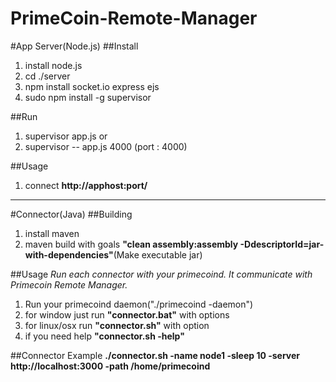 PrimeCoin-Remote-Manager
========================

#App Server(Node.js)
##Install
1. install node.js
2. cd ./server
3. npm install socket.io express ejs
4. sudo npm install -g supervisor

##Run
1. supervisor app.js or
2. supervisor -- app.js 4000 (port : 4000)

##Usage
1. connect **http://apphost:port/**


-----

#Connector(Java)
##Building
1. install maven
2. maven build with goals **"clean assembly:assembly -DdescriptorId=jar-with-dependencies"**(Make executable jar)

##Usage
*Run each connector with your primecoind. It communicate with Primecoin Remote Manager.*

1. Run your primecoind daemon("./primecoind -daemon")
2. for window just run **"connector.bat"** with options
3. for linux/osx run **"connector.sh"** with option
4. if you need help **"connector.sh -help"**

##Connector Example 
**./connector.sh -name node1 -sleep 10 -server http://localhost:3000 -path /home/primecoind**